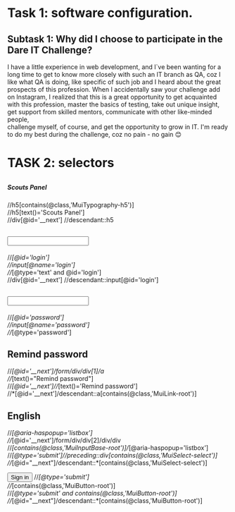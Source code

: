 # Task 1: software configuration.
## Subtask 1: Why did I choose to participate in the Dare IT Challenge?

I have a little experience in web development, 
and I`ve been wanting for a long time to get to know more closely with such an IT branch as QA, 
coz I like what QA is doing, like specific of such job and I heard about the great prospects of this profession. 
When I accidentally saw your challenge add on Instagram, 
I realized that this is a great opportunity to get acquainted with this profession, 
master the basics of testing, take out unique insight, get support from skilled mentors, 
communicate with other like-minded people,  
challenge myself, of course, and get the opportunity to grow in IT. 
I'm ready to do my best during the challenge, coz no pain - no gain 	:blush:

# TASK 2: selectors 

## <h5 class="MuiTypography-root MuiTypography-h5 MuiTypography-gutterBottom">Scouts Panel</h5>
//h5[contains(@class,'MuiTypography-h5')] <br />
//h5[text()='Scouts Panel'] <br />
//div[@id='__next'] //descendant::h5

## <input aria-invalid="false" id="login" name="login" type="text" class="MuiInputBase-input MuiInput-input" value="">
//*[@id='login'] <br />
//input[@name='login'] <br />
//*[@type='text' and @id='login'] <br />
//div[@id='__next'] //descendant::input[@id='login']

## <input aria-invalid="false" id="password" name="password" type="password" class="MuiInputBase-input MuiInput-input" value="">
//*[@id='password'] <br />
//input[@name='password'] <br />
//*[@type='password']

## <a class="MuiTypography-root MuiLink-root MuiLink-underlineHover jss29 MuiTypography-colorPrimary" tabindex="-1">Remind password</a>
//*[@id='__next']/form/div/div[1]/a <br />
//*[text()="Remind password"] <br />
//*[@id='__next']//*[text()='Remind password'] <br />
//*[@id='__next']/descendant::a[contains(@class,'MuiLink-root')]

## <div class="MuiSelect-root MuiSelect-select MuiSelect-selectMenu MuiInputBase-input MuiInput-input" tabindex="0" role="button" aria-haspopup="listbox">English</div>
//*[@aria-haspopup='listbox'] <br />
//*[@id='__next']/form/div/div[2]/div/div <br />
//*[contains(@class,'MuiInputBase-root')]/*[@aria-haspopup='listbox'] <br />
//*[@type='submit']//preceding::div[contains(@class,'MuiSelect-select')] <br />
//*[@id="__next"]/descendant::*[contains(@class,'MuiSelect-select')]

<button class="MuiButtonBase-root MuiButton-root MuiButton-contained jss30 MuiButton-containedPrimary" tabindex="0" type="submit"><span class="MuiButton-label">Sign in</span><span class="MuiTouchRipple-root"></span></button>
//*[@type='submit'] <br />
//*[contains(@class,'MuiButton-root')] <br />
//*[@type='submit' and contains(@class,'MuiButton-root')] <br />
//*[@id="__next"]/descendant::*[contains(@class,'MuiButton-root')]









